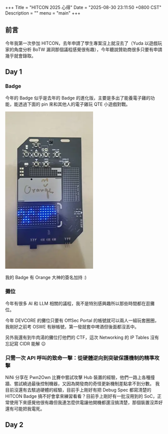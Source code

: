 +++
Title = "HITCON 2025 心得"
Date = "2025-08-30 23:11:50 +0800 CST"
Description = ""
menu = "main"
+++

## 前言

今年我第一次參加 HITCON，去年申請了學生專案沒上就沒去了（Yuda 以遊戲玩家的角度分析 BoTW 漏洞那個議程感覺很有趣），今年聽說贊助商很多只要有申請幾乎就會錄取。

## Day 1

### Badge

今年的 Badge 似乎是去年的 Badge 的進化版，主要是多出了能養電子雞的功能，能透過下面的 pin 來和其他人的電子雞玩 QTE 小遊戲對戰。

![badge](badge.webp)

我的 Badge 有 Orange 大神的簽名加持 :)

### 攤位

今年有很多 AI 和 LLM 相關的議程，我不是特別感興趣所以那些時間都在逛攤位。

今年 DEVCORE 的攤位只要有 OffSec Portal 的帳號就可以兩人一組玩套圈圈，我剛好之前考 OSWE 有辦帳號，第一發就套中啤酒但後面都沒丟中。

另外我還有到牛肉湯的攤位打他們的 CTF，這次 Networking 的 IP Tables 沒有忘記寫 CIDR 能解 😉

### 只需一次 API 呼叫的致命一擊：從硬體逆向到突破保護機制的精準攻擊

NiNi 分享在 Pwn2Own 比賽中嘗試攻擊 Hub 裝置的經驗，他們一路上各種撞牆、嘗試繞過最後控制機器，又因為開發商的奇怪更新機制差點拿不到分數。
我目前沒還有去駭過硬體的經驗，目前手上剛好有把 Debug Spec 都寫清楚的 HITCON Badge 搞不好會拿來練習看看？目前手上剛好有一批沒用到的 SoC，正常使用下來感覺他很有趣但我連怎麼供電讓他開機都還沒搞清楚，那個裝置沒弄好還有可能把我電死。

## Day 2
